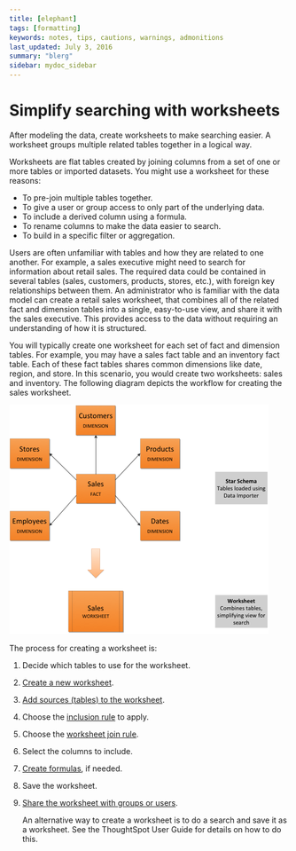 ```yaml
---
title: [elephant]
tags: [formatting]
keywords: notes, tips, cautions, warnings, admonitions
last_updated: July 3, 2016
summary: "blerg"
sidebar: mydoc_sidebar
---
```

# Simplify searching with worksheets

After modeling the data, create worksheets to make searching easier. A worksheet groups multiple related tables together in a logical way.

Worksheets are flat tables created by joining columns from a set of one or more tables or imported datasets. You might use a worksheet for these reasons:

-   To pre-join multiple tables together.
-   To give a user or group access to only part of the underlying data.
-   To include a derived column using a formula.
-   To rename columns to make the data easier to search.
-   To build in a specific filter or aggregation.

Users are often unfamiliar with tables and how they are related to one another. For example, a sales executive might need to search for information about retail sales. The required data could be contained in several tables \(sales, customers, products, stores, etc.\), with foreign key relationships between them. An administrator who is familiar with the data model can create a retail sales worksheet, that combines all of the related fact and dimension tables into a single, easy-to-use view, and share it with the sales executive. This provides access to the data without requiring an understanding of how it is structured.

You will typically create one worksheet for each set of fact and dimension tables. For example, you may have a sales fact table and an inventory fact table. Each of these fact tables shares common dimensions like date, region, and store. In this scenario, you would create two worksheets: sales and inventory. The following diagram depicts the workflow for creating the sales worksheet.

![](../../images/workflow_create_worksheet.png)

The process for creating a worksheet is:

1.  Decide which tables to use for the worksheet.
2.  [Create a new worksheet](worksheet_create.html#).
3.  [Add sources \(tables\) to the worksheet](worksheet_add_tables.html#).
4.  Choose the [inclusion rule](about_inclusion_rule.html#) to apply.
5.  Choose the [worksheet join rule](progressive_joins.html#).
6.  Select the columns to include.
7.  [Create formulas](create_formula.html#), if needed.
8.  Save the worksheet.
9.  [Share the worksheet with groups or users](../data_security/share_worksheets.html#).

    An alternative way to create a worksheet is to do a search and save it as a worksheet. See the ThoughtSpot User Guide for details on how to do this.



